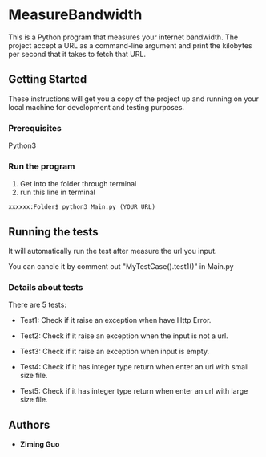 # MeasureBandwidth

This is a Python program that measures your internet bandwidth. The project accept a URL as a command-line argument and print the kilobytes per second that it takes to fetch that URL.

## Getting Started

These instructions will get you a copy of the project up and running on your local machine for development and testing purposes. 

### Prerequisites
Python3


### Run the program

1. Get into the folder through terminal
2. run this line in terminal
```console
xxxxxx:Folder$ python3 Main.py (YOUR URL)
```



## Running the tests

It will automatically run the test after measure the url you input. 

You can cancle it by comment out "MyTestCase().test1()" in Main.py

### Details about tests
There are 5 tests:

* Test1: Check if it raise an exception when have Http Error.

* Test2: Check if it raise an exception when the input is not a url.

* Test3: Check if it raise an exception when input is empty.

* Test4: Check if it has integer type return when enter an url with small size file.

* Test5: Check if it has integer type return when enter an url with large size file.


## Authors

* **Ziming Guo** 


